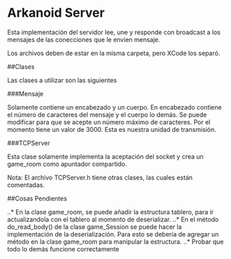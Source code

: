 # Arkanoid Server

Esta implementación del servidor lee, une y responde con broadcast a los mensajes de las conecciones que le envíen mensaje.

Los archivos deben de estar en la misma carpeta, pero XCode los separó.

##Clases

Las clases a utilizar son las siguientes

###Mensaje

Solamente contiene un encabezado y un cuerpo. En encabezado contiene el número de caracteres del mensaje y el cuerpo lo demás. Se puede modificar para que se acepte un número máximo de caracteres. Por el momento tiene un valor de 3000. Esta es nuestra unidad de transmisión.

###TCPServer

Esta clase solamente implementa la aceptación del socket y crea un game_room como apuntador compartido.

Nota: El archivo TCPServer.h tiene otras clases, las cuales están comentadas.


##Cosas Pendientes

..* En la clase game_room, se puede añadir la estructura tablero, para ir actualizandola con el tablero al momento de deserializar.
..* En el método do_read_body() de la clase game_Session se puede hacer la implementación de la deserialización. Para esto se debería de agregar un método en la clase game_room para manipular la estructura.
..* Probar que todo lo demás funcione correctamente